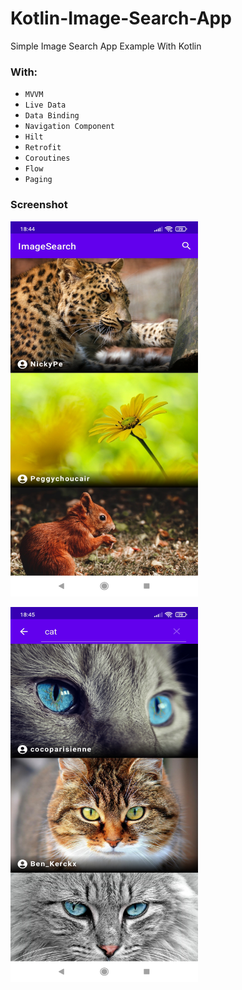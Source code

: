 # Kotlin-Image-Search-App

Simple Image Search App Example With Kotlin

### With:
- `MVVM`
- `Live Data`
- `Data Binding`
- `Navigation Component`
- `Hilt`
- `Retrofit`
- `Coroutines`
- `Flow`
- `Paging`

### Screenshot

 <img alt="appImage" width="300" height="600" src="assets/default-result.jpg"> </img>

 <img alt="appImage" width="300" height="600" src="assets/search-result.jpg"> </img>

